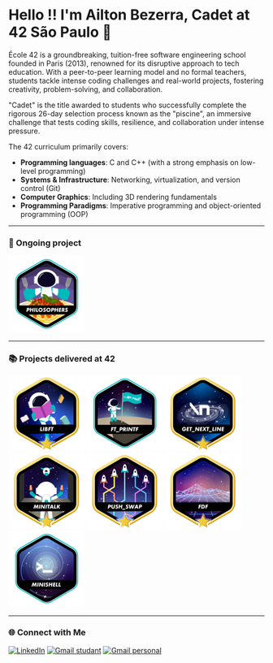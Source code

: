 # Hello !! I'm Ailton Bezerra, Cadet at 42 São Paulo 🎒
École 42 is a groundbreaking, tuition-free software engineering school founded in Paris (2013), renowned for its disruptive approach to tech education.
With a peer-to-peer learning model and no formal teachers, students tackle intense coding challenges and real-world projects,
fostering creativity, problem-solving, and collaboration.

"Cadet" is the title awarded to students who successfully complete the rigorous 26-day selection process known as the "piscine",
an immersive challenge that tests coding skills, resilience, and collaboration under intense pressure.

The 42 curriculum primarily covers:  

- **Programming languages**: C and C++ (with a strong emphasis on low-level programming)  
- **Systems & Infrastructure**: Networking, virtualization, and version control (Git)  
- **Computer Graphics**: Including 3D rendering fundamentals  
- **Programming Paradigms**: Imperative programming and object-oriented programming (OOP)  


---
### 📝 Ongoing project
[![Libft](./badges/philosopherse.png)](https://github.com/Ailton-Bezerra/Philosophers_42)

---
### 📚 Projects delivered at 42
[![Libft](./badges/libftm.png)](https://github.com/Ailton-Bezerra/Libft_42)
[![Printf](./badges/ft_printfe.png)](https://github.com/Ailton-Bezerra/Printf_42)
[![get_next_line](./badges/get_next_linem.png)](https://github.com/Ailton-Bezerra/Get_next_line_42)
[![Minitalk](./badges/minitalkm.png)](https://github.com/Ailton-Bezerra/Minitalk_42)
[![Push_Swap](./badges/push_swapm.png)](https://github.com/Ailton-Bezerra/Push_swap)
[![FdF](./badges/fdfm.png)](https://github.com/Ailton-Bezerra/FDF_42)
[![Minishell](./badges/minishelle.png)](https://github.com/Ailton-Bezerra/Minishell_42)

---
### 🌐 Connect with Me
[![LinkedIn](https://img.shields.io/badge/LinkedIn-0077B5?style=for-the-badge&logo=linkedin&logoColor=white)](https://www.linkedin.com/in/ailtonbezerra)
[![Gmail studant](https://img.shields.io/badge/Gmail-D14836?style=for-the-badge&logo=gmail&logoColor=white)](mailto:ailbezer@student.42sp.org.br)
[![Gmail personal](https://img.shields.io/badge/Gmail-D14836?style=for-the-badge&logo=gmail&logoColor=white)](mailto:ailtonbsilva96@gmail.com)
